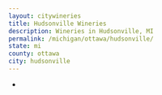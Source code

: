 ```yaml
---
layout: citywineries
title: Hudsonville Wineries
description: Wineries in Hudsonville, MI
permalink: /michigan/ottawa/hudsonville/
state: mi
county: ottawa
city: hudsonville
---
```

-
